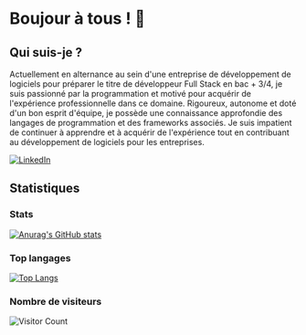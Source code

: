 # Boujour à tous ! 👋


## Qui suis-je ?

Actuellement en alternance au sein d'une entreprise de développement de logiciels pour préparer le titre de développeur Full Stack en bac + 3/4, je suis passionné par la programmation et motivé pour acquérir de l'expérience professionnelle dans ce domaine. Rigoureux, autonome et doté d'un bon esprit d'équipe, je possède une connaissance approfondie des langages de programmation et des frameworks associés. Je suis impatient de continuer à apprendre et à acquérir de l'expérience tout en contribuant au développement de logiciels pour les entreprises.

[![LinkedIn](https://img.shields.io/badge/LinkedIn-0077B5?style=for-the-badge&logo=linkedin&logoColor=white)](https://www.linkedin.com/in/menahem-vye-ab3575206/)

## **Statistiques**

### Stats
[![Anurag's GitHub stats](https://github-readme-stats.vercel.app/api?username=menahvye&count_private=true&show_icons=true&title_color=fff&text_color=fff&bg_color=30,36d1dc,904e95)](https://github.com/menahvye/github-readme-stats)

### Top langages
[![Top Langs](https://github-readme-stats.vercel.app/api/top-langs/?username=menahvye&langs_count=10&layout=compact&hide=html,css&hide_title=true)](https://github.com/menahvye/github-readme-stats)

### Nombre de visiteurs
![Visitor Count](https://profile-counter.glitch.me/menahvye/count.svg)


<!--
**menahvye/menahvye** is a ✨ _special_ ✨ repository because its `README.md` (this file) appears on your GitHub profile.

Here are some ideas to get you started:

- 🔭 I’m currently working on ...
- 🌱 I’m currently learning ...
- 👯 I’m looking to collaborate on ...
- 🤔 I’m looking for help with ...
- 💬 Ask me about ...
- 📫 How to reach me: ...
- 😄 Pronouns: ...
- ⚡ Fun fact: ...
-->
